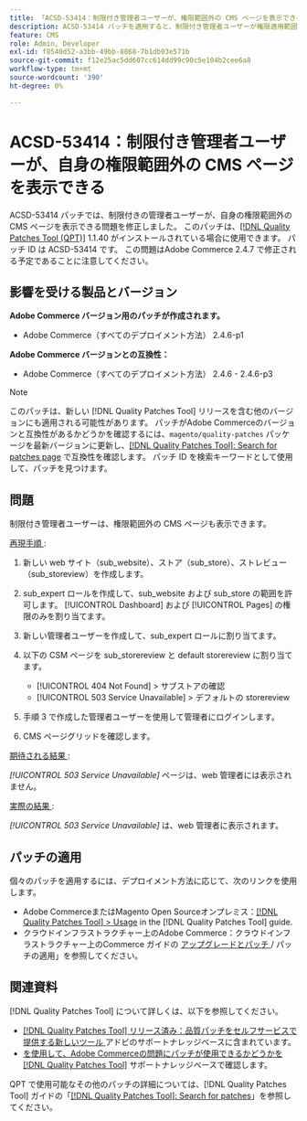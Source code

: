 ```yaml
---
title: 「ACSD-53414：制限付き管理者ユーザーが、権限範囲外の CMS ページを表示できる」
description: ACSD-53414 パッチを適用すると、制限付き管理者ユーザーが権限適用範囲外の CMS ページを表示するAdobe Commerceの問題を修正できます。
feature: CMS
role: Admin, Developer
exl-id: f8540d52-a3bb-49bb-8868-7b1db03e571b
source-git-commit: f12e25ac5dd607cc614dd99c90c5e104b2cee6a8
workflow-type: tm+mt
source-wordcount: '390'
ht-degree: 0%

---
```


# ACSD-53414：制限付き管理者ユーザーが、自身の権限範囲外の CMS ページを表示できる

ACSD-53414 パッチでは、制限付きの管理者ユーザーが、自身の権限範囲外の CMS ページを表示できる問題を修正しました。 このパッチは、[[!DNL Quality Patches Tool (QPT)]](/help/announcements/adobe-commerce-announcements/magento-quality-patches-released-new-tool-to-self-serve-quality-patches.md) 1.1.40 がインストールされている場合に使用できます。 パッチ ID は ACSD-53414 です。 この問題はAdobe Commerce 2.4.7 で修正される予定であることに注意してください。

## 影響を受ける製品とバージョン

**Adobe Commerce バージョン用のパッチが作成されます。**

* Adobe Commerce（すべてのデプロイメント方法） 2.4.6-p1

**Adobe Commerce バージョンとの互換性：**

* Adobe Commerce（すべてのデプロイメント方法） 2.4.6 - 2.4.6-p3

>[!NOTE]
>
>このパッチは、新しい [!DNL Quality Patches Tool] リリースを含む他のバージョンにも適用される可能性があります。 パッチがAdobe Commerceのバージョンと互換性があるかどうかを確認するには、`magento/quality-patches` パッケージを最新バージョンに更新し、[[!DNL Quality Patches Tool]: Search for patches page](https://experienceleague.adobe.com/tools/commerce-quality-patches/index.html) で互換性を確認します。 パッチ ID を検索キーワードとして使用して、パッチを見つけます。

## 問題

制限付き管理者ユーザーは、権限範囲外の CMS ページも表示できます。

<u> 再現手順 </u>:

1. 新しい web サイト（sub_website）、ストア（sub_store）、ストレビュー（sub_storeview）を作成します。
1. sub_expert ロールを作成して、sub_website および sub_store の範囲を許可します。 [!UICONTROL Dashboard] および [!UICONTROL Pages] の権限のみを割り当てます。
1. 新しい管理者ユーザーを作成して、sub_expert ロールに割り当てます。
1. 以下の CSM ページを sub_storereview と default storereview に割り当てます。

   * [!UICONTROL 404 Not Found] > サブストアの確認
   * [!UICONTROL 503 Service Unavailable] > デフォルトの storereview

1. 手順 3 で作成した管理者ユーザーを使用して管理者にログインします。
1. CMS ページグリッドを確認します。

<u> 期待される結果 </u>:

*[!UICONTROL 503 Service Unavailable]* ページは、web 管理者には表示されません。

<u> 実際の結果 </u>:

*[!UICONTROL 503 Service Unavailable]* は、web 管理者に表示されます。

## パッチの適用

個々のパッチを適用するには、デプロイメント方法に応じて、次のリンクを使用します。

* Adobe CommerceまたはMagento Open Sourceオンプレミス：[[!DNL Quality Patches Tool] > Usage](https://experienceleague.adobe.com/docs/commerce-operations/tools/quality-patches-tool/usage.html) in the [!DNL Quality Patches Tool] guide.
* クラウドインフラストラクチャー上のAdobe Commerce：クラウドインフラストラクチャー上のCommerce ガイドの [ アップグレードとパッチ ](https://experienceleague.adobe.com/docs/commerce-cloud-service/user-guide/develop/upgrade/apply-patches.html)/ パッチの適用」を参照してください。

## 関連資料

[!DNL Quality Patches Tool] について詳しくは、以下を参照してください。

* [[!DNL Quality Patches Tool]  リリース済み：品質パッチをセルフサービスで提供する新しいツール ](/help/announcements/adobe-commerce-announcements/magento-quality-patches-released-new-tool-to-self-serve-quality-patches.md) アドビのサポートナレッジベースに含まれています。
* [ を使用して、Adobe Commerceの問題にパッチが使用できるかどうかを  [!DNL Quality Patches Tool]](/help/support-tools/patches-available-in-qpt-tool/check-patch-for-magento-issue-with-magento-quality-patches.md) サポートナレッジベースで確認します。

QPT で使用可能なその他のパッチの詳細については、[!DNL Quality Patches Tool] ガイドの「[[!DNL Quality Patches Tool]: Search for patches](https://experienceleague.adobe.com/tools/commerce-quality-patches/index.html)」を参照してください。
